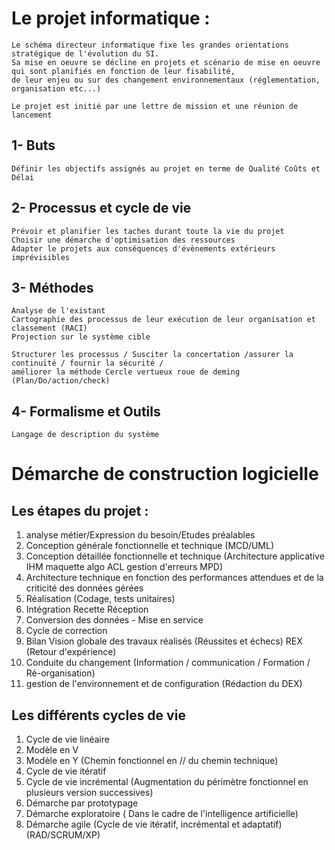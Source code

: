# Le projet informatique :
	Le schéma directeur informatique fixe les grandes orientations stratégique de l'évolution du SI.
	Sa mise en oeuvre se décline en projets et scénario de mise en oeuvre qui sont planifiés en fonction de leur fisabilité, 
	de leur enjeu ou sur des changement environnementaux (réglementation, organisation etc...)
	
	Le projet est initié par une lettre de mission et une réunion de lancement

## 1- Buts
	Définir les objectifs assignés au projet en terme de Qualité Coûts et Délai
	
## 2- Processus et cycle de vie
	Prévoir et planifier les taches durant toute la vie du projet
	Choisir une démarche d'optimisation des ressources
	Adapter le projets aux conséquences d'évènements extérieurs imprévisibles 

## 3- Méthodes
	Analyse de l'existant
	Cartographie des processus de leur exécution de leur organisation et classement (RACI)
	Projection sur le système cible
	
	Structurer les processus / Susciter la concertation /assurer la continuïté / fournir la sécurité /
	améliorer la méthode Cercle vertueux roue de deming (Plan/Do/action/check) 
	

## 4- Formalisme et Outils
	Langage de description du système

# Démarche de construction logicielle

## Les étapes du projet :
1. analyse métier/Expression du besoin/Etudes préalables
2. Conception générale fonctionnelle et technique (MCD/UML)
3. Conception détaillée fonctionnelle et technique (Architecture applicative IHM maquette algo ACL gestion d'erreurs MPD)
4. Architecture technique en fonction des performances attendues et de la criticité des données gérées
5. Réalisation (Codage, tests unitaires)
6. Intégration Recette Réception 
7. Conversion des données - Mise en service
8. Cycle de correction
9. Bilan Vision globale des travaux réalisés (Réussites et échecs) REX (Retour d'expérience)
10. Conduite du changement (Information / communication / Formation / Ré-organisation)
11. gestion de l'environnement et de configuration (Rédaction du DEX)

## Les différents cycles de vie
1. Cycle de vie linéaire
2. Modèle en V
3. Modèle en Y (Chemin fonctionnel en // du chemin technique)
4. Cycle de vie itératif
5. Cycle de vie incrémental (Augmentation du périmètre fonctionnel en plusieurs version successives)
6. Démarche par prototypage
7. Démarche exploratoire ( Dans le cadre de l'intelligence artificielle)
8. Démarche agile (Cycle de vie itératif, incrémental et adaptatif) (RAD/SCRUM/XP)
